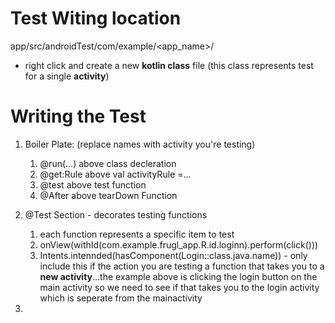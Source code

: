 
# Test Witing location
app/src/androidTest/com/example/<app_name>/
- right click and create a new **kotlin class** file (this class represents test for a single **activity**)

# Writing the Test 
1. Boiler Plate: (replace names with activity you're testing)
	1. @run(...) above class decleration
	2. @get:Rule above val activityRule =...
	3. @test above test function
	4. @After above tearDown Function

2. @Test Section - decorates testing functions
	1. each function represents a specific item to test
	2. onView(withId(com.example.frugl_app.R.id.loginn).perform(click()))
	3. Intents.intennded(hasComponent(Login::class.java.name)) - only include this if the action you are testing a function that takes you to a **new activity**...the example above is clicking the login button on the main activity so we need to see if that takes you to the login activity which is seperate from the mainactivity
3. 